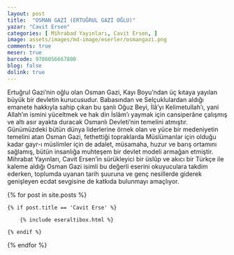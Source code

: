 ```yaml
---
layout: post
title:  "OSMAN GAZİ (ERTUĞRUL GAZİ OĞLU)"
yazar: "Cavit Ersen"
categories: [ Mihrabad Yayınları, Cavit Ersen, ]
image: assets/images/md-image/eserler/osmangazi.png
comments: true
meser: true
barcode: 9786056667800
blog: false
dolink: true
---
```


Ertuğrul Gazi’nin oğlu olan Osman Gazi, Kayı Boyu’ndan üç kıtaya yayılan büyük bir devletin kurucusudur. Babasından ve Selçuklulardan aldığı emanete hakkıyla sahip çıkan bu şanlı Oğuz Beyi, İlâ’yı Kelimetullah’ı, yani Allah’ın ismini yüceltmek ve hak din İslâm’ı yaymak için cansiperâne çalışmış ve altı asır ayakta duracak Osmanlı Devleti’nin temelini atmıştır.
Günümüzdeki bütün dünya liderlerine örnek olan ve yüce bir medeniyetin temelini atan Osman Gazi, fethettiği topraklarda Müslümanlar için olduğu kadar gayr-ı müslimler için de adalet, müsamaha, huzur ve barış ortamını sağlamış, bütün insanlığa muhteşem bir devlet modeli armağan etmiştir.
Mihrabat Yayınları, Cavit Ersen’in sürükleyici bir üslûp ve akıcı bir Türkçe ile kaleme aldığı Osman Gazi isimli bu değerli eserini okuyuculara takdim ederken, toplumda uyanan tarih şuuruna ve genç nesillerde giderek genişleyen ecdat sevgisine de katkıda bulunmayı amaçlıyor.



{% for post in site.posts %}

    {% if post.title == 'Cavit Erse' %}

        {% include eseraltibox.html %}

    {% endif %}

{% endfor %}
